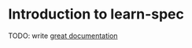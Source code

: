 # Introduction to learn-spec

TODO: write [great documentation](http://jacobian.org/writing/what-to-write/)
